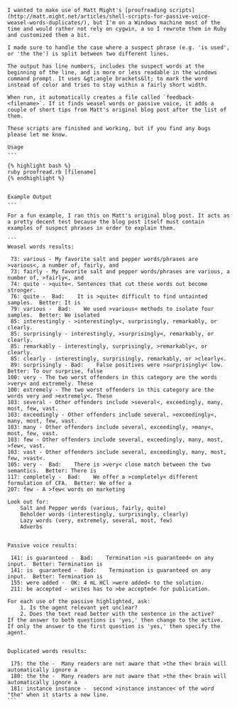     I wanted to make use of Matt Might's [proofreading scripts](http://matt.might.net/articles/shell-scripts-for-passive-voice-weasel-words-duplicates/), but I'm on a Windows machine most of the time and would rather not rely on cygwin, a so I rewrote them in Ruby and customized them a bit.
    
    I made sure to handle the case where a suspect phrase (e.g. 'is used', or 'the the') is split between two different lines.
    
    The output has line numbers, includes the suspect words at the beginning of the line, and is more or less readable in the windows command prompt. It uses &gt;angle brackets&lt; to mark the word instead of color and tries to stay within a fairly short width.
    
    When run, it automatically creates a file called `feedback-<filename>`. If it finds weasel words or passive voice, it adds a couple of short tips from Matt's original blog post after the list of them.
     
    These scripts are finished and working, but if you find any bugs please let me know.
     
    Usage
    ---
    
    {% highlight bash %}
    ruby proofread.rb [filename]
    {% endhighlight %}
    
    
    Example Output
    ---
    
    For a fun example, I ran this on Matt's original blog post. It acts as a pretty decent test because the blog post itself must contain examples of suspect phrases in order to explain them.
     
    ```
    Weasel words results:

     73: various - My favorite salt and pepper words/phrases are >various<, a number of, fairly, and 
     73: fairly - My favorite salt and pepper words/phrases are various, a number of, >fairly<, and 
     74: quite - >quite<. Sentences that cut these words out become stronger. 
     76: quite -  Bad:    It is >quite< difficult to find untainted samples.  Better: It is 
     79: various -  Bad:    We used >various< methods to isolate four samples.  Better: We isolated 
     85: interestingly - >interestingly<, surprisingly, remarkably, or clearly. 
     85: surprisingly - interestingly, >surprisingly<, remarkably, or clearly. 
     85: remarkably - interestingly, surprisingly, >remarkably<, or clearly. 
     85: clearly - interestingly, surprisingly, remarkably, or >clearly<. 
     89: surprisingly - Bad:    False positives were >surprisingly< low.  Better: To our surprise, false 
    100: very - The two worst offenders in this category are the words >very< and extremely. These 
    100: extremely - The two worst offenders in this category are the words very and >extremely<. These 
    103: several - Other offenders include >several<, exceedingly, many, most, few, vast. 
    103: exceedingly - Other offenders include several, >exceedingly<, many, most, few, vast. 
    103: many - Other offenders include several, exceedingly, >many<, most, few, vast. 
    103: few - Other offenders include several, exceedingly, many, most, >few<, vast. 
    103: vast - Other offenders include several, exceedingly, many, most, few, >vast<. 
    105: very -  Bad:    There is >very< close match between the two semantics.  Better: There is 
    117: completely -  Bad:    We offer a >completely< different formulation of CFA.  Better: We offer a 
    207: few - A >few< words on marketing 

    Look out for:
        Salt and Pepper words (various, fairly, quite)
        Beholder words (interestingly, surprisingly, clearly)
        Lazy words (very, extremely, several, most, few)
        Adverbs


    Passive voice results:

     141: is guaranteed -  Bad:    Termination >is guaranteed< on any input.  Better: Termination is 
     141: is  guaranteed -  Bad:    Termination is guaranteed on any input.  Better: Termination is 
     155: were added -  OK: 4 mL HCl >were added< to the solution. 
     211: be accepted - writes has to >be accepted< for publication. 

    For each use of the passive highlighted, ask:
        1. Is the agent relevant yet unclear?
        2. Does the text read better with the sentence in the active?
    If the answer to both questions is 'yes,' then change to the active.
    If only the answer to the first question is 'yes,' then specify the agent. 


    Duplicated words results:

     175: the the -  Many readers are not aware that >the the< brain will automatically ignore a 
     180: the the -  Many readers are not aware that >the the< brain will automatically ignore a 
     181: instance instance -  second >instance instance< of the word "the" when it starts a new line.  
    ```

